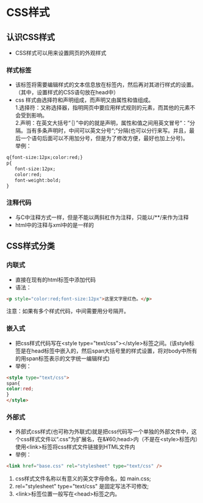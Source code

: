 # CSS样式

## 认识CSS样式
* CSS样式可以用来设置网页的外观样式

### 样式标签
* 该标签将需要编辑样式的文本信息放在标签内，然后再对其进行样式的设置。（其中，设置样式的CSS语句放在head中）
* css 样式由选择符和声明组成，而声明又由属性和值组成。  
1.选择符：又称选择器，指明网页中要应用样式规则的元素，而其他的元素不会受到影响。  
2.声明：在英文大括号“｛｝”中的的就是声明，属性和值之间用英文冒号“：”分隔。当有多条声明时，中间可以英文分号“;”分隔(也可以分行来写。并且，最后一个语句后面可以不用加分号，但是为了修改方便，最好也加上分号)。  
举例：
```html
q{font-size:12px;color:red;}
p{
   font-size:12px;
   color:red;
   font-weight:bold;
}
```

### 注释代码
* 与C中注释方式一样，但是不能以两斜杠作为注释，只能以/**/来作为注释
* html中的注释与xml中的是一样的





## CSS样式分类

### 内联式
* 直接在现有的html标签中添加代码
* 语法：
```html
<p style="color:red;font-size:12px">这里文字是红色。</p>
```
注意：如果有多个样式代码，中间需要用分号隔开。

### 嵌入式
* 把css样式代码写在&#60;style type="text/css"&#62;&#60;/style&#62;标签之间。(该style标签是在head标签中嵌入的，然后span大括号里的样式设置，将对body中所有的用span标签表示的文字统一编辑样式)
* 举例：
```html
<style type="text/css">
span{
color:red;
}
</style>
```

### 外部式
* 外部式css样式(也可称为外联式)就是把css代码写一个单独的外部文件中，这个css样式文件以“.css”为扩展名，在&¥60;head&#62;内（不是在&#60;style&#62;标签内）使用&#60;link&#62;标签将css样式文件链接到HTML文件内
* 举例：
```html
<link href="base.css" rel="stylesheet" type="text/css" />
```
1. css样式文件名称以有意义的英文字母命名，如 main.css;
2. rel="stylesheet" type="text/css" 是固定写法不可修改;
3. &#60;link&#62;标签位置一般写在&#60;head&#62;标签之内。